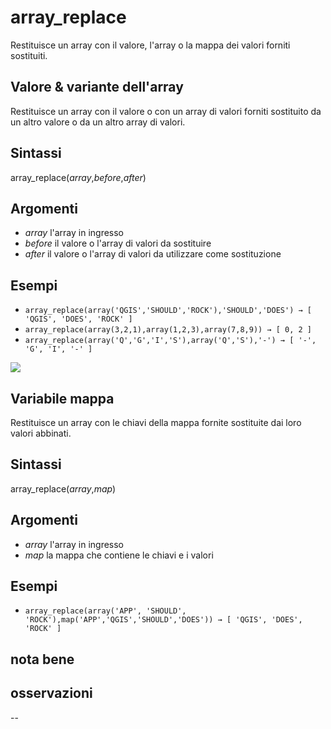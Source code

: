 # array_replace

Restituisce un array con il valore, l'array o la mappa dei valori forniti sostituiti.

## Valore & variante dell'array

Restituisce un array con il valore o con un array di valori forniti sostituito da un altro valore o da un altro array di valori.

## Sintassi

array_replace(_array_,_before_,_after_)

## Argomenti

- _array_ l'array in ingresso
- _before_ il valore o l'array di valori da sostituire
- _after_ il valore o l'array di valori da utilizzare come sostituzione

## Esempi

- `array_replace(array('QGIS','SHOULD','ROCK'),'SHOULD','DOES') → [ 'QGIS', 'DOES', 'ROCK' ]`
- `array_replace(array(3,2,1),array(1,2,3),array(7,8,9)) → [ 0, 2 ]`
- `array_replace(array('Q','G','I','S'),array('Q','S'),'-') → [ '-', 'G', 'I', '-' ]`

![](/img/arrays/array_replace/img_01.png)

## Variabile mappa

Restituisce un array con le chiavi della mappa fornite sostituite dai loro valori abbinati.

## Sintassi

array_replace(_array_,_map_)

## Argomenti

- _array_ l'array in ingresso
- _map_ la mappa che contiene le chiavi e i valori

## Esempi

- `array_replace(array('APP', 'SHOULD', 'ROCK'),map('APP','QGIS','SHOULD','DOES')) → [ 'QGIS', 'DOES', 'ROCK' ]`


## nota bene

## osservazioni

--

